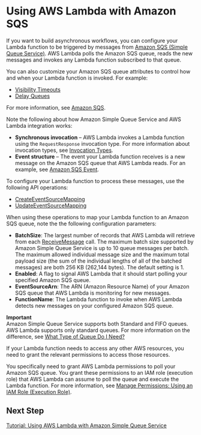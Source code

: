 # Using AWS Lambda with Amazon SQS<a name="with-sqs"></a>

If you want to build asynchronous workflows, you can configure your Lambda function to be triggered by messages from [Amazon SQS \(Simple Queue Service\)](https://docs.aws.amazon.com/AWSSimpleQueueService/latest/SQSDeveloperGuide/Welcome.html)\. AWS Lambda polls the Amazon SQS queue, reads the new messages and invokes any Lambda function subscribed to that queue\. 

You can also customize your Amazon SQS queue attributes to control how and when your Lambda function is invoked\. For example:
+ [Visibility Timeouts](https://docs.aws.amazon.com/AWSSimpleQueueService/latest/SQSDeveloperGuide/sqs-visibility-timeout.html)
+ [Delay Queues](https://docs.aws.amazon.com/AWSSimpleQueueService/latest/SQSDeveloperGuide/sqs-delay-queues.html)

 For more information, see [Amazon SQS](https://aws.amazon.com/sqs/)\. 

Note the following about how Amazon Simple Queue Service and AWS Lambda integration works:
+ **Synchronous invocation** – AWS Lambda invokes a Lambda function using the `RequestResponse` invocation type\. For more information about invocation types, see [Invocation Types](invocation-options.md)\. 
+ **Event structure** – The event your Lambda function receives is a new message on the Amazon SQS queue that AWS Lambda reads\. For an example, see [Amazon SQS Event](eventsources.md#eventsources-sqs)\.

 To configure your Lambda function to process these messages, use the following API operations:
+ [CreateEventSourceMapping](API_CreateEventSourceMapping.md)
+ [UpdateEventSourceMapping](API_UpdateEventSourceMapping.md)

When using these operations to map your Lambda function to an Amazon SQS queue, note the the following configuration parameters:
+ **BatchSize**: The largest number of records that AWS Lambda will retrieve from each [ReceiveMessage](https://docs.aws.amazon.com/AWSSimpleQueueService/latest/APIReference/API_ReceiveMessage.html) call\. The maximum batch size supported by Amazon Simple Queue Service is up to 10 queue messages per batch\. The maximum allowed individual message size and the maximum total payload size \(the sum of the individual lengths of all of the batched messages\) are both 256 KB \(262,144 bytes\)\. The default setting is 1\.
+ **Enabled**: A flag to signal AWS Lambda that it should start polling your specified Amazon SQS queue\. 
+ **EventSourceArn**: The ARN \(Amazon Resource Name\) of your Amazon SQS queue that AWS Lambda is monitoring for new messages\. 
+ **FunctionName**: The Lambda function to invoke when AWS Lambda detects new messages on your configured Amazon SQS queue\. 

**Important**  
Amazon Simple Queue Service supports both Standard and FIFO queues\. AWS Lambda supports only standard queues\. For more information on the difference, see [What Type of Queue Do I Need?](https://docs.aws.amazon.com/AWSSimpleQueueService/latest/SQSDeveloperGuide/Welcome.html#sqs-queue-types)

If your Lambda function needs to access any other AWS resources, you need to grant the relevant permissions to access those resources\.

 You specifically need to grant AWS Lambda permissions to poll your Amazon SQS queue\. You grant these permissions to an IAM role \(execution role\) that AWS Lambda can assume to poll the queue and execute the Lambda function\. For more information, see [Manage Permissions: Using an IAM Role \(Execution Role\)](intro-permission-model.md#lambda-intro-execution-role)\.

## Next Step<a name="wt-sqs-next-step-1"></a>

[Tutorial: Using AWS Lambda with Amazon Simple Queue Service](with-sqs-example.md)